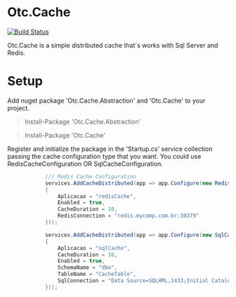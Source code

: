 # Otc.Cache
[![Build Status](https://travis-ci.org/OleConsignado/otc-cache.svg?branch=master)](https://travis-ci.org/OleConsignado/otc-cache)

Otc.Cache is a simple distributed cache that´s works with Sql Server and Redis.

# Setup
Add nuget package 'Otc.Cache.Abstraction' and 'Otc.Cache' to your project.

> Install-Package 'Otc.Cache.Abstraction'

> Install-Package 'Otc.Cache'

Register and initialize the package in the 'Startup.cs' service collection passing the cache configuration type that you want. You could use RedisCacheConfiguration OR SqlCacheConfiguration.

```cs
            /// Redis Cache Configuration
            services.AddCacheDistributed(app => app.Configure(new RedisCacheConfiguration()
            {
                Aplicacao = "redisCache",
                Enabled = true,
                CacheDuration = 10,
                RedisConnection = "redis.mycomp.com.br:30379"
            }));

            services.AddCacheDistributed(app => app.Configure(new SqlCacheConfiguration()
            {
                Aplicacao = "sqlCache",
                CacheDuration = 10,
                Enabled = true,
                SchemaName = "dbo",
                TableName = "CacheTable",
                SqlConnection = "Data Source=SQLHML,1433;Initial Catalog=MyCache;User Id=u_sqlcache;Password=u_xxx;"
            }));

```

